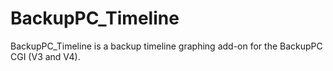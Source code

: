 BackupPC_Timeline
=================

BackupPC_Timeline is a backup timeline graphing add-on for the BackupPC CGI (V3 and V4).
